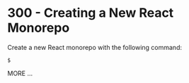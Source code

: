 # 300 - Creating a New React Monorepo

Create a new React monorepo with the following command:

```
$ 
```

MORE ...
